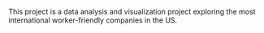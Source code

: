 This project is a data analysis and visualization project exploring the most international worker-friendly companies in the US.
